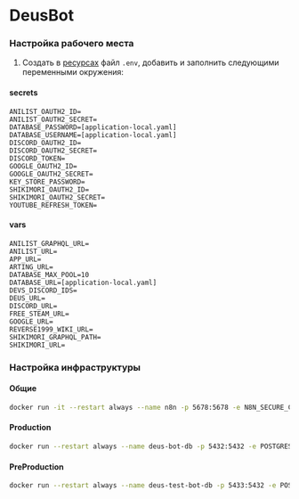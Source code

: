 # DeusBot

### Настройка рабочего места

1. Создать в [ресурсах](./src/main/resources) файл `.env`, добавить и заполнить следующими переменными окружения:

#### secrets

```dotenv
ANILIST_OAUTH2_ID=
ANILIST_OAUTH2_SECRET=
DATABASE_PASSWORD=[application-local.yaml]
DATABASE_USERNAME=[application-local.yaml]
DISCORD_OAUTH2_ID=
DISCORD_OAUTH2_SECRET=
DISCORD_TOKEN=
GOOGLE_OAUTH2_ID=
GOOGLE_OAUTH2_SECRET=
KEY_STORE_PASSWORD=
SHIKIMORI_OAUTH2_ID=
SHIKIMORI_OAUTH2_SECRET=
YOUTUBE_REFRESH_TOKEN=
```

#### vars

```dotenv
ANILIST_GRAPHQL_URL=
ANILIST_URL=
APP_URL=
ARTING_URL=
DATABASE_MAX_POOL=10
DATABASE_URL=[application-local.yaml]
DEVS_DISCORD_IDS=
DEUS_URL=
DISCORD_URL=
FREE_STEAM_URL=
GOOGLE_URL=
REVERSE1999_WIKI_URL=
SHIKIMORI_GRAPHQL_PATH=
SHIKIMORI_URL=
```

### Настройка инфраструктуры

#### Общие

```bash
docker run -it --restart always --name n8n -p 5678:5678 -e N8N_SECURE_COOKIE=false -d -v n8n_data:/home/node/.n8n docker.n8n.io/n8nio/n8n
```

#### Production

```bash
docker run --restart always --name deus-bot-db -p 5432:5432 -e POSTGRES_USER=deus-bot-user -e POSTGRES_PASSWORD=<password> -e POSTGRES_DB=deus-bot -d -v "/db/deus-bot-db":/var/lib/postgresql/data postgres:16.3-alpine
```

#### PreProduction

```bash
docker run --restart always --name deus-test-bot-db -p 5433:5432 -e POSTGRES_USER=deus-test-bot-user -e POSTGRES_PASSWORD=<password> -e POSTGRES_DB=deus-test-bot -d -v "/db/deus-test-bot-db":/var/lib/postgresql/data postgres:16.3-alpine
```